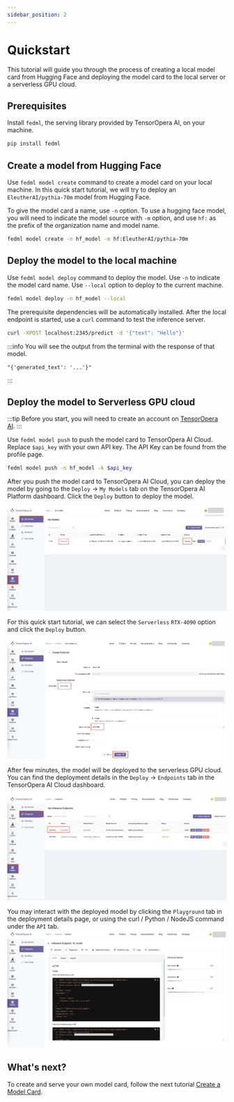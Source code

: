 ```yaml
---
sidebar_position: 2
---
```


# Quickstart

This tutorial will guide you through the process of creating a local model card from Hugging Face and deploying the model card to the local server or a serverless GPU cloud.

## Prerequisites
Install `fedml`, the serving library provided by TensorOpera AI, on your machine.
```bash
pip install fedml
```

## Create a model from Hugging Face
Use `fedml model create` command to create a model card on your local machine. In this quick start tutorial, we will try
to deploy an `EleutherAI/pythia-70m` model from Hugging Face. 

To give the model card a name, use `-n` option. To use a hugging face model, you will need to indicate the model source with `-m` option, and 
use `hf:` as the prefix of the organization name and model name. 

```bash
fedml model create -n hf_model -m hf:EleutherAI/pythia-70m
```

## Deploy the model to the local machine
Use `fedml model deploy` command to deploy the model. Use `-n` to indicate the model card name.
Use `--local` option to deploy to the current machine.
```bash
fedml model deploy -n hf_model --local
```

The prerequisite dependencies will be automatically installed. After the local endpoint is started, use a `curl` command to test the inference server.
```bash
curl -XPOST localhost:2345/predict -d '{"text": "Hello"}'
```

:::info
You will see the output from the terminal with the response of that model.
```
"{'generated_text': '...'}"
```
:::

## Deploy the model to Serverless GPU cloud
:::tip
Before you start, you will need to create an account on [TensorOpera AI](https://TensorOpera.ai/home).
:::

Use `fedml model push` to push the model card to TensorOpera AI Cloud. Replace `$api_key` with your own API key. The API Key can be found from the profile page.
```bash
fedml model push -n hf_model -k $api_key
```

After you push the model card to TensorOpera AI Cloud, you can deploy the model by going to the
`Deploy` -> `My Models` tab on the TensorOpera AI Platform dashboard.
Click the `Deploy` button to deploy the model.

![DeployHFmodel.png](pics%2FDeployHFmodel.png)

For this quick start tutorial, we can select the `Serverless` `RTX-4090` option and click the `Deploy` button.

![CreateServelessEndpoint.png](pics%2FCreateServelessEndpoint.png)

After few minutes, the model will be deployed to the serverless GPU cloud. You can find the deployment details in the `Deploy` -> `Endpoints` tab in the TensorOpera AI Cloud dashboard.

![EndpointList.png](pics%2FEndpointList.png)

You may interact with the deployed model by clicking the `Playground` tab in the deployment details page, or using the curl / Python / NodeJS command under the `API` tab.
![EndpointDetail.png](pics%2FEndpointDetail.png)

## What's next?

To create and serve your own model card, follow the next tutorial [Create a Model Card](create_model.md).